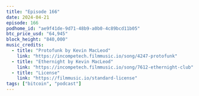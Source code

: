 ```yaml
---
title: "Episode 166"
date: 2024-04-21
episode: 166
podhome_id: "ae9f41de-9d71-48b9-a0b0-4c89bcd11b05"
btc_price_usd: "64,945"
block_height: "840,000"
music_credits:
  - title: "Protofunk by Kevin MacLeod"
    link: "https://incompetech.filmmusic.io/song/4247-protofunk"
  - title: "Ethernight by Kevin MacLeod"
    link: "https://incompetech.filmmusic.io/song/7612-ethernight-club"
  - title: "License"
    link: "https://filmmusic.io/standard-license"
tags: ["bitcoin", "podcast"]
---
```

